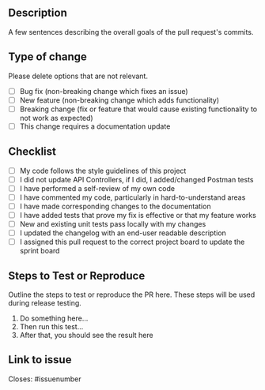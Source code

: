 ## Description

A few sentences describing the overall goals of the pull request's commits.

## Type of change

Please delete options that are not relevant.

-   [ ] Bug fix (non-breaking change which fixes an issue)
-   [ ] New feature (non-breaking change which adds functionality)
-   [ ] Breaking change (fix or feature that would cause existing functionality to not work as expected)
-   [ ] This change requires a documentation update

## Checklist

-   [ ] My code follows the style guidelines of this project
-   [ ] I did not update API Controllers, if I did, I added/changed Postman tests
-   [ ] I have performed a self-review of my own code
-   [ ] I have commented my code, particularly in hard-to-understand areas
-   [ ] I have made corresponding changes to the documentation
-   [ ] I have added tests that prove my fix is effective or that my feature works
-   [ ] New and existing unit tests pass locally with my changes
-   [ ] I updated the changelog with an end-user readable description
-   [ ] I assigned this pull request to the correct project board to update the sprint board

## Steps to Test or Reproduce

Outline the steps to test or reproduce the PR here.
These steps will be used during release testing.

1. Do something here...
2. Then run this test...
3. After that, you should see the result here

## Link to issue

Closes: #issuenumber
